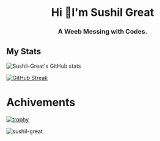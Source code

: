 <h1 align="center">Hi 👋I'm Sushil Great</h1>
<h3 align="center">A Weeb Messing with Codes.</h3>



## My Stats
![Sushil-Great's GitHub stats](https://github-readme-stats.vercel.app/api?username=sushil-great&show_icons=true&theme=radical)


[![GitHub Streak](https://github-readme-streak-stats.herokuapp.com?user=Sushil-Great&theme=radical)](https://git.io/streak-stats)




# Achivements
[![trophy](https://github-profile-trophy.vercel.app/?username=sushil-great&theme=onedark)](https://github.com/ryo-ma/github-profile-trophy)








<p align="left"> <img src="https://komarev.com/ghpvc/?username=sushil-great&label=Profile%20views&color=0e75b6&style=flat" alt="sushil-great" /> </p>

